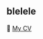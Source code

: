 ## blelele

📄 [My CV](my_cv.pdf)

<!--
- 🔭 I’m currently working on ...
- 🌱 I’m currently learning ...
- 👯 I’m looking to collaborate on ...
- 💬 Ask me about ...
- 📫 How to reach me: dewibatista@gmail.com
